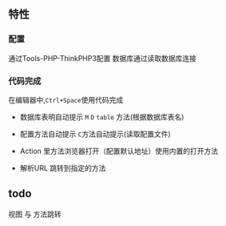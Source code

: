 ## 特性
### 配置

通过Tools-PHP-ThinkPHP3配置
数据库通过读取数据库连接


### 代码完成

在编辑器中,`Ctrl+Space`使用代码完成
- 数据库表明自动提示
`M` `D` `table` 方法(根据数据库表名)

- 配置方法自动提示
`C`方法自动提示(读取配置文件)

- Action 里方法浏览器打开（配置默认地址）使用内置的打开方法

- 解析URL 跳转到指定的方法

## todo
视图 与 方法跳转
